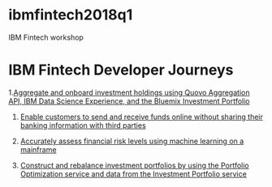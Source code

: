 # ibmfintech2018q1
IBM Fintech workshop


# IBM Fintech Developer Journeys


1.[Aggregate and onboard investment holdings using Quovo Aggregation API, IBM Data Science Experience, and the Bluemix Investment Portfolio](https://developer.ibm.com/code/patterns/integrate-a-financial-investment-portfolio/)
1. [Enable customers to send and receive funds online without sharing their banking information with third parties](https://developer.ibm.com/code/patterns/create-a-real-time-payments-app/)

1. [Accurately assess financial risk levels using machine learning on a mainframe](https://developer.ibm.com/code/patterns/apply-machine-learning-to-financial-risk-management/)

1. [Construct and rebalance investment portfolios by using the Portfolio Optimization service and data from the Investment Portfolio service](https://developer.ibm.com/code/patterns/construct-a-socially-responsible-investment-portfolio/)
